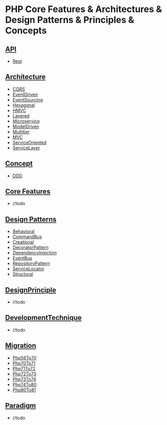 # PHP Core Features &amp; Architectures &amp; Design Patterns &amp; Principles &amp; Concepts


## [API][api]  
- [Rest][rest]


## [Architecture][architecture]
- [CQRS][cqrs]
- [EventDriven][event-driven]
- [EventSourcing][event-sourcing]
- [Hexagonal][hexagonal]
- [HMVC][hmvc]
- [Layered][layered]
- [Microservice][microservice]
- [ModelDriven][model-driven]
- [Multitier][multitier]
- [MVC][mvc]
- [ServiceOriented][service-oriented]
- [ServiceLayer][service-layer]


## [Concept][concept]
- [DDD][ddd]


## [Core Features][core]  
  - //todo


## [Design Patterns][design-pattern]
- [Behavioral][behavioral]
- [CommandBus][command-bus]
- [Creational][creational]
- [DecoratorPattern][decorator-pattern]
- [DependencyInjection][dependency-injection]
- [EventBus][event-bus]
- [RepositoryPattern][repository-pattern]
- [ServiceLocator][service-locator]
- [Structural][structural]


## [DesignPrinciple][design-principle]  
-  //todo


## [DevelopmentTechnique][development-technique]  
- //todo


## [Migration][migration] 
  - [Php56To70][Php56To70]
  - [Php70To71][Php70To71]
  - [Php71To72][Php71To72]
  - [Php72To73][Php72To73]
  - [Php73To74][Php73To74]
  - [Php74To80][Php74To80]
  - [Php80To81][Php80To81]


## [Paradigm][paradigm]  
- //todo 







[//]: # (Links)
[architecture]: https://github.com/habibun/php/tree/main/src/Architecture
[concept]: https://github.com/habibun/php/tree/main/src/Concept
[core]: https://github.com/habibun/php/tree/main/src/Core
[design-pattern]: https://github.com/habibun/php/tree/main/src/DesignPattern
[design-principle]: https://github.com/habibun/php/tree/main/src/DesignPrinciple
[development-technique]: https://github.com/habibun/php/tree/main/src/DevelopmentTechnique
[migration]: https://github.com/habibun/php/tree/main/src/Migration
[paradigm]: https://github.com/habibun/php/tree/main/src/Paradigm
[api]: https://github.com/habibun/php/tree/main/src/Api
[rest]: https://github.com/habibun/php/tree/main/src/Api/Rest


[//]: # (Architecture)
[cqrs]: https://github.com/habibun/php/tree/main/src/Architecture/Cqrs
[event-driven]: https://github.com/habibun/php/tree/main/src/Architecture/EventDriven
[event-sourcing]: https://github.com/habibun/php/tree/main/src/Architecture/EventSourcing
[hexagonal]: https://github.com/habibun/php/tree/main/src/Architecture/Hexagonal
[hmvc]: https://github.com/habibun/php/tree/main/src/Architecture/Hmvc
[layered]: https://github.com/habibun/php/tree/main/src/Architecture/Layered
[microservice]: https://github.com/habibun/php/tree/main/src/Architecture/Microservice
[model-driven]: https://github.com/habibun/php/tree/main/src/Architecture/ModelDriven
[multitier]: https://github.com/habibun/php/tree/main/src/Architecture/Multitier
[mvc]: https://github.com/habibun/php/tree/main/src/Architecture/Mvc
[service-oriented]: https://github.com/habibun/php/tree/main/src/Architecture/ServiceOriented
[service-layer]: https://github.com/habibun/php/tree/main/src/Architecture/ServiceLayer


[//]: # (Concept)
[ddd]: https://github.com/habibun/php/tree/main/src/Concept/Ddd


[//]: # (DesignPattern)
[behavioral]: https://github.com/habibun/php/tree/main/src/DesignPattern/Behavioral
[command-bus]: https://github.com/habibun/php/tree/main/src/DesignPattern/CommandBus
[creational]: https://github.com/habibun/php/tree/main/src/DesignPattern/Creational
[decorator-pattern]: https://github.com/habibun/php/tree/main/src/DesignPattern/DecoratorPattern
[dependency-injection]: https://github.com/habibun/php/tree/main/src/DesignPattern/DependencyInjection
[event-bus]: https://github.com/habibun/php/tree/main/src/DesignPattern/EventBus
[repository-pattern]: https://github.com/habibun/php/tree/main/src/DesignPattern/RepositoryPattern
[service-locator]: https://github.com/habibun/php/tree/main/src/DesignPattern/ServiceLocator
[structural]: https://github.com/habibun/php/tree/main/src/DesignPattern/Structural


[//]: # (Migration)
[Php56To70]: https://github.com/habibun/php/tree/main/src/Migration/Php56To70
[Php70To71]: https://github.com/habibun/php/tree/main/src/Migration/Php70To71
[Php71To72]: https://github.com/habibun/php/tree/main/src/Migration/Php71To72
[Php72To73]: https://github.com/habibun/php/tree/main/src/Migration/Php72To73
[Php73To74]: https://github.com/habibun/php/tree/main/src/Migration/Php73To74
[Php74To80]: https://github.com/habibun/php/tree/main/src/Migration/Php74To80
[Php80To81]: https://github.com/habibun/php/tree/main/src/Migration/Php80To81
